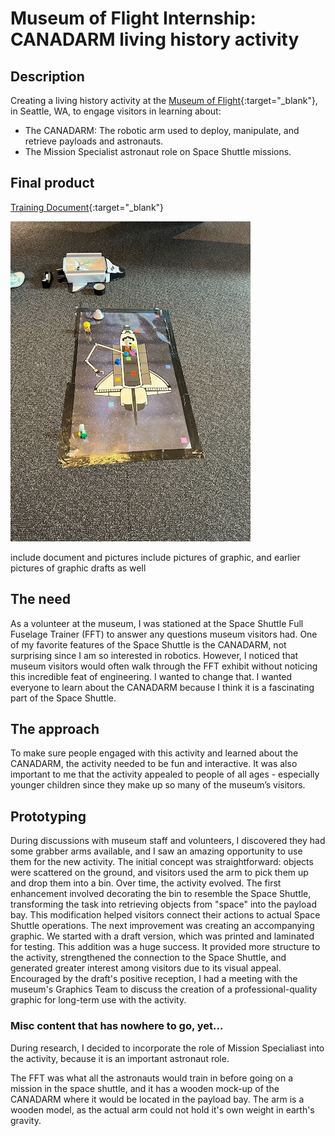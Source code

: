 # Museum of Flight Internship: CANADARM living history activity

## Description
Creating a living history activity at the [Museum of Flight](https://museumofflight.org){:target="_blank"}, in Seattle, WA, to engage visitors in learning about:

- The CANADARM: The robotic arm used to deploy, manipulate, and retrieve payloads and astronauts.
- The Mission Specialist astronaut role on Space Shuttle missions.


## Final product
[Training Document](https://docs.google.com/document/d/1m9AUOT_0niWfjY-ggKWS2YEaCSL5oKohqTKED0P7zqQ/edit?usp=sharing){:target="_blank"}

![Final Graphic](/images/CANADARMgraphicFinal.jpg)


include document and pictures
include pictures of graphic, and earlier pictures of graphic drafts as well


## The need
As a volunteer at the museum, I was stationed at the Space Shuttle Full Fuselage Trainer (FFT) to answer any questions museum visitors had. One of my favorite features of the Space Shuttle is the CANADARM, not surprising since I am so interested in robotics. However, I noticed that museum visitors would often walk through the FFT exhibit without noticing this incredible feat of engineering. I wanted to change that. I wanted everyone to learn about the CANADARM because I think it is a fascinating part of the Space Shuttle.


## The approach
To make sure people engaged with this activity and learned about the CANADARM, the activity needed to be fun and interactive. It was also important to me that the activity appealed to people of all ages - especially younger children since they make up so many of the museum’s visitors.


## Prototyping
During discussions with museum staff and volunteers, I discovered they had some grabber arms available, and I saw an amazing opportunity to use them for the new activity. The initial concept was straightforward: objects were scattered on the ground, and visitors used the arm to pick them up and drop them into a bin. Over time, the activity evolved. The first enhancement involved decorating the bin to resemble the Space Shuttle, transforming the task into retrieving objects from "space" into the payload bay. This modification helped visitors connect their actions to actual Space Shuttle operations.
The next improvement was creating an accompanying graphic. We started with a draft version, which was printed and laminated for testing. This addition was a huge success. It provided more structure to the activity, strengthened the connection to the Space Shuttle, and generated greater interest among visitors due to its visual appeal. Encouraged by the draft's positive reception, I had a meeting with the museum's Graphics Team to discuss the creation of a professional-quality graphic for long-term use with the activity.


### Misc content that has nowhere to go, yet...
During research, I decided to incorporate the role of Mission Specialiast into the activity, because it is an important astronaut role. 

The FFT was what all the astronauts would train in before going on a mission in the space shuttle, and it has a wooden mock-up of the CANADARM where it would be located in the payload bay. The arm is a wooden model, as the actual arm could not hold it's own weight in earth's gravity. 